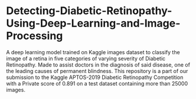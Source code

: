 # Detecting-Diabetic-Retinopathy-Using-Deep-Learning-and-Image-Processing
A deep learning model trained on Kaggle images dataset to classify the image of a retina in five categories of varying severity of Diabetic Retinopathy. Made to assist doctors in the diagnosis of said disease, one of the leading causes of permanent blindness. This repository is a part of our submission to the Kaggle APTOS-2019 Diabetic Retinopathy Competition with a Private score of 0.891 on a test dataset containing more than 25000 images.
